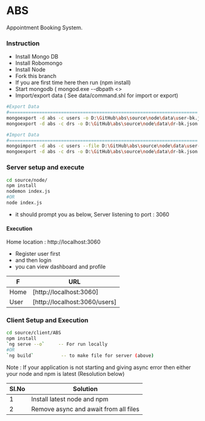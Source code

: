 # ABS
Appointment Booking System.

### Instruction
- Install Mongo DB
- Install Robomongo
- Install Node
- Fork this branch
- If you are first time here then run (npm install)
- Start mongodb ( mongod.exe --dbpath <<above path where you have extracted your data file>>
- Import/export data ( See data/command.shl for import or export)

```sh
#Export Data
#=====================================================================
mongoexport -d abs -c users -o D:\GitHub\abs\source\node\data\user-bk.json
mongoexport -d abs -c drs -o D:\GitHub\abs\source\node\data\dr-bk.json

#Import Data
#=====================================================================
mongoimport -d abs -c users --file D:\GitHub\abs\source\node\data\user-bk.json
mongoexport -d abs -c drs -o D:\GitHub\abs\source\node\data\dr-bk.json
```

### Server setup and execute
```sh
cd source/node/
npm install
nodemon index.js 
#OR
node index.js
```
- it should prompt you as below,
        Server listening to port : 3060
	
#### Execution
Home location : http://localhost:3060
- Register user first 
- and then login 
- you can view dashboard and profile

| F | URL |
| ------ | ------ |
| Home | [http://localhost:3060] |
| User | [http://localhost:3060/users] |

### Client Setup and Execution

```sh
cd source/client/ABS
npm install
`ng serve --o`     -- For run locally
#OR
`ng build`          -- to make file for server (above)
```
Note : If your application is not starting and giving async error then either your node and npm is latest (Resolution below)

| Sl.No  | Solution                              |
| ------ | ------                                |
| 1      | Install latest node and npm           |
| 2      | Remove async and await from all files |



